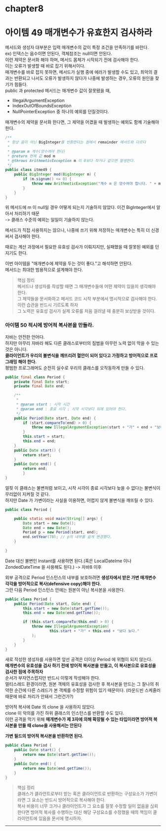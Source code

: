 # chapter8
# 아이템 49 매개변수가 유효한지 검사하라  
메서드와 생성자 대부분은 입력 매개변수의 값이 특정 조건을 만족하기를 바란다.  
ex) 인덱스는 음수이면 안된다, 객체참조는 null이면 안된다.  
이런 제약은 문서화 해야 하며, 메서드 몸체가 시작되기 전에 검사해야 한다.   
이는 오류가 발생할 때 바로 잡기 위해서이다.   
매개변수를 바로 잡지 못하면, 메서드가 실행 중에 에러가 발생할 수도 있고, 최악의 결과는 반환되고 나서도 오류가 발생하지 않다가 나중에 발생하는 경우, 오류의 원인을 찾기가 힘들다.  
public 과 protected 메서드는 매개변수 값이 잘못됐을 때, 
- IllegalArgumentException
- IndexOutOfBoundsException
- NullPointerException
중 하나의 예외를 던질것이다.  

  
매개변수의 제약을 문서화 한다면, 그 제약을 어겼을 때 발생하는 예외도 함께 기술해야 한다. 
```java
/**
 * 항상 음이 아닌 BigInteger를 반환한다는 점에서 remainder 메서드와 다르다 
 * 
 * @param m 계수(양수여야 한다) 
 * @return 현재 값 mod m 
 * @throws ArithmeticException m 이 0보다 작거나 같으면 발생한다.
 */
public class itme49 {
    public BigInteger mod(BigInteger m) {
        if (m.signum() <= 0) {
            throw new ArithmeticException("계수 m 은 양수여야 합니다. " + m)
        }
    }
}
```
  
위 메서드에 m 이 null일 경우 어떻게 되는지 기술하지 않았다. 이건 BigInteger에서 알아서 처리하기 때문  
-> 클래스 수준의 예외는 일일이 기술하지 않는다.  
  
메서드가 직접 사용하지는 않으나, 나중에 쓰기 위해 저장하는 매개변수는 특히 더 신경 써서 검사해야 한다.  
  
때로는 계산 과정에서 필요한 유효성 검사가 이뤄지지만, 실패했을 때 잘못된 예외를 던지기도 한다.  
 
이번 아이템을 "매개변수에 제약을 두는 것이 좋다."고 해석하면 안된다.  
메서드는 최대한 범용적으로 설계해야 한다.    
> 핵심 정리  
> 메서드나 생성자를 작성할 때면 그 매개변수들에 어떤 제약이 있을지 생각해야 한다.  
> 그 제약들을 문서화하고 메서드 코드 시작 부분에서 명시적으로 검사해야 한다.  
> 이런 습관을 반드시 기르도록 하자  
> 그 노력은 유효성 검사가 실제 오류를 처음 걸러낼 때 충분히 보상받을 것이다.  
  
### 아이템 50 적시에 방어적 복사본을 만들라.  
자바는 안전한 언어다.  
하지만 아무리 자바라 해도 다른 클래스로부터의 침범을 아무런 노력 없이 막을 수 있는 것은 아니다.  
**클라이언트가 우리의 불변식을 깨뜨리려 혈안이 되어 있다고 가정하고 방어적으로 프로그래밍 해야 한다.**  
평범한 프로그래머도 순전히 실수로 우리의 클래스를 오작동하게 만들 수 있다.  
  
```java
public final class Period {
    private final Date start;
    private final Date end;

    /**
     * 
     * @param start : 시작 시간
     * @param end : 종료 시각 ; 시작 시각보다 뒤에 있어야 한다. 
     */
    public Period(Date start, Date end) { 
        if (start.compareTo(end) > 0) {
            throw new IllegalArgumentException(start + "가" + end + "보다 늦다.");
        }
        this.start = start;
        this.end = end;
    }
    public Date start() {
        return start;
    }
    public Date end() { 
        return end;
        }
}
```  
얼핏 이 클래스는 불변처럼 보이고, 시작 시각이 종료 시각보다 늦을 수 없다는 불변식이 무리없이 지켜질 것 같다.  
하지만 Date 가 가변이라는 사실을 이용하면, 어렵지 않게 불변식을 깨뜨릴 수 있다. 
  
```java
public class Period {

    public static void main(String[] args) {
        Date start = new Date(); 
        Date end = new Date();
        Period p = new Period(start, end);
        end.setYear(78); // p의 내부를 쉽게 변경했다. 
    }
    
}
```  
Date 대신 불변인 Instant를 사용하면 된다.(혹은 LocalDateIme 이나 ZondedDateTime 을 사용해도 된다.) -> 자바8 이후  
  
외부 공격으로 Period 인스턴스의 내부를 보호하려면 **생성자에서 받은 가변 매개변수 각각을 방어적으로 복사(defensive copy)해야 한다.**  
그런 다음 Period 인스턴스 안에는 원본이 아닌 복사본을 사용한다.  

```java
public class Period {
    public Period(Date start, Date end) {
        this.start = new Date(start.getTime());
        this.end = new Date(end.getTime());

        if (this.start.compareTo(this.end) > 0) {
            throw new IllegalArgumentException(
                    this.start + "가" + this.end + "보다 늦다."
            );
        }
    }
}
```  
새로 작성한 생성자를 사용하면 앞선 공격은 더이상 Period 에 위협이 되지 않는다.  
**매개변수의 유효성을 검사 하기 전에 방어적 복사본을 만들고, 이 복사본으로 유효성을 검사한 점에 주목하자**  
순서가 부자연스럽지만 반드시 이렇게 작성해야 한다.  
멀티스레드 환경이라면, 원본 객체의 유효성을 검사한 후 복사본을 만드는 그 찰나의 취약한 순간에 다른 스레드가 본 객체를 수정할 위험이 있기 때문이다. (라운드빈 스케줄러 때문에 바로 처리가 안돼서 그런건가?)  
  
방어적 복사에 Date 의 clone 을 사용하지 않았다.  
clone 이 악의를 가진 하위 클래스의 인스턴스를 반환할 수도 있다.  
이런 공격을 막기 위해 **매개변수가 제 3자에 의해 확장될 수 있는 타입이라면 방어적 복사본을 만들 때 clone을 사용해서는 안된다**  
  
**가변 필드의 방어적 복사본을 반환하면 된다.** 
```java
public class Period {
    public Date start() {
        return new Date(start.getTime());
    }
    public Date end() {
        return new Date(end.getTime());
    }
}
```  
   
 > 핵심 정리  
 > 클래스가 클라언트로부터 받는 혹은 클라이언트로 반환하는 구성요소가 가변이라면 그 요소는 반드시 방어적으로 복사해야 한다.  
 > 복사 비용이 너무 크거나 클라이언트가 그 요소를 잘못 수정할 일이 없음을 싢뢰한다면 방어적 복사를 수행하는 대신 해당 구성요소를 수정했을 때의 책임이 클라이언트에 있음을 문서에 명시하자.  
   
---